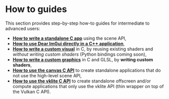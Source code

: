 # How to guides

This section provides step-by-step how-to guides for intermediate to advanced users:

* [**How to write a standalone C app**](standalone_scene.md) using the scene API,
* [**How to use Dear ImGui directly in a C++ application**](standalone_imgui.md),
* [**How to write a custom visual**](visual.md) in C, by reusing existing shaders and *without writing custom shaders* (Python bindings coming soon),
* [**How to write a custom graphics**](graphics.md) in C and GLSL, by **writing custom shaders**,
* [**How to use the canvas C API**](standalone_canvas.md) to create standalone applications that do not use the high-level scene API,
* [**How to use the vklite C API**](standalone_vklite.md) to create standalone offscreen and/or compute applications that only use the vklite API (thin wrapper on top of the Vulkan C API).
